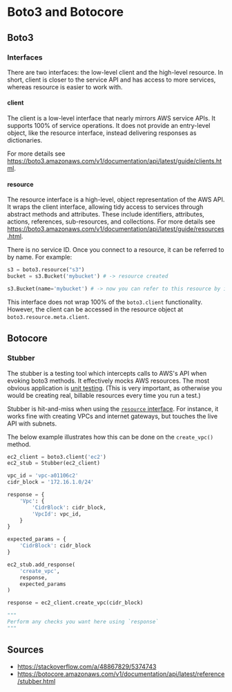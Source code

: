 Boto3 and Botocore
==================

Boto3
-----

### Interfaces

There are two interfaces: the low-level client and the high-level resource. In short, client is closer to the service API and has access to more services, whereas resource is easier to work with.

#### client

The client is a low-level interface that nearly mirrors AWS service APIs. It supports 100% of service operations. It does not provide an entry-level object, like the resource interface, instead delivering responses as dictionaries.

For more details see https://boto3.amazonaws.com/v1/documentation/api/latest/guide/clients.html.

#### resource

The resource interface is a high-level, object representation of the AWS API. It wraps the client interface, allowing tidy access to services through abstract methods and attributes. These include identifiers, attributes, actions, references, sub-resources, and collections. For more details see https://boto3.amazonaws.com/v1/documentation/api/latest/guide/resources.html.

There is no service ID. Once you connect to a resource, it can be referred to by name. For example:

```python
s3 = boto3.resource("s3")
bucket = s3.Bucket('mybucket') # -> resource created

s3.Bucket(name='mybucket') # -> now you can refer to this resource by its name
```

This interface does not wrap 100% of the `boto3.client` functionality. However, the client can be accessed in the resource object at `boto3.resource.meta.client`.

Botocore
--------

### Stubber

The stubber is a testing tool which intercepts calls to AWS's API when evoking boto3 methods. It effectively mocks AWS resources. The most obvious application is [unit testing](./python/testing.md). (This is very important, as otherwise you would be creating real, billable resources every time you run a test.)

Stubber is hit-and-miss when using the [`resource` interface](#resource). For instance, it works fine with creating VPCs and internet gateways, but touches the live API with subnets.

The below example illustrates how this can be done on the `create_vpc()` method.

```python
ec2_client = boto3.client('ec2')
ec2_stub = Stubber(ec2_client)

vpc_id = 'vpc-a01106c2'
cidr_block = '172.16.1.0/24'

response = {
    'Vpc': {
        'CidrBlock': cidr_block,
        'VpcId': vpc_id,
    }
}

expected_params = {
    'CidrBlock': cidr_block
}

ec2_stub.add_response(
    'create_vpc',
    response,
    expected_params
)

response = ec2_client.create_vpc(cidr_block)

"""
Perform any checks you want here using `response`
"""
```

Sources
-------

- https://stackoverflow.com/a/48867829/5374743
- https://botocore.amazonaws.com/v1/documentation/api/latest/reference/stubber.html
